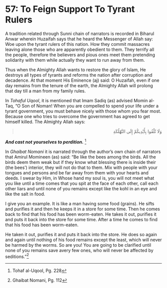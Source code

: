 57: To Feign Support To Tyrant Rulers
=====================================

A tradition related through Sunni chain of narrators is recorded in
Biharul Anwar wherein Huzaifah says that he heard the Messenger of Allah
say: Woe upon the tyrant rulers of this nation. How they commit
massacres leaving alone those who are apparently obedient to them. They
terrify all the people, therefore the believers and pious ones meet them
pretending solidarity with them while actually they want to run away
from them.

Thus when the Almighty Allah wants to restore the glory of Islam, He
destroys all types of tyrants and reforms the nation after corruption
and decadence. At that moment His Eminence (aj) said: O Huzaifah, even
if one day remains from the tenure of the earth, the Almighty Allah will
prolong that day till a man from my family rules.

In *Tohaful Uqool*, it is mentioned that Imam Sadiq (as) advised Momin
al- Taq, “O Son of Noman! When you are compelled to spend your life
under a tyrant government, you must behave nicely with those whom you
fear most. Because one who tries to overcome the government has agreed
to get himself killed. The Almighty Allah says:

<blockquote dir="rtl">
  <p>
وَلَا تُلْقُوا بِأَيْدِيكُمْ إِلَى التَّهْلُكَةِ
  </p>
</blockquote>

***And cast not yourselves to perdition.*** [^1]

In *Ghaibat Nomani* it is narrated through the author’s own chain of
narrators that Amirul Momineen (as) said: “Be like the bees among the
birds. All the birds deem them weak but if they know what blessing there
is inside their (the bees’) interior, they will not do that to them. Mix
with people with your tongues and persons and be far away from them with
your hearts and deeds. I swear by Him, in Whose hand my soul is, you
will not meet what you like until a time comes that you spit at the face
of each other, call each other liars and until none of you remains
except like the kohl in an eye and like the salt in food.

I give you an example. It is like a man having some food (grains). He
sifts and purifies it and then he keeps it in a store for some time.
Then he comes back to find that his food has been worm-eaten. He takes
it out, purifies it and puts it back into the store for some time. After
a time he comes to find that his food has been worm-eaten.

He taken it out, purifies it and puts it back into the store. He does so
again and again until nothing of his food remains except the least,
which will never be harmed by the worms. So are you! You are going to be
clarified until none of you remains save avery few ones, who will never
be affected by seditions.”[^2]

[^1]: Tohaf al-Uqool, Pg. 228

[^2]: Ghaibat Nomani, Pg. 112


